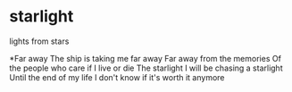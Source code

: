 # starlight
lights from stars

*Far away
The ship is taking me far away
Far away from the memories
Of the people who care if I live or die
The starlight
I will be chasing a starlight
Until the end of my life
I don't know if it's worth it anymore
